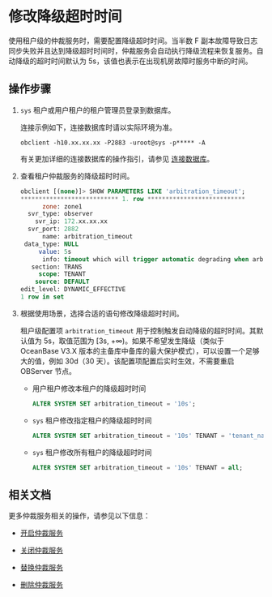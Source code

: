 # 修改降级超时时间

使用租户级的仲裁服务时，需要配置降级超时时间。当半数 F 副本故障导致日志同步失败并且达到降级超时时间时，仲裁服务会自动执行降级流程来恢复服务。自动降级的超时时间默认为 5s，该值也表示在出现机房故障时服务中断的时间。

## 操作步骤

1. `sys` 租户或用户租户的租户管理员登录到数据库。

   连接示例如下，连接数据库时请以实际环境为准。

   ```shell
   obclient -h10.xx.xx.xx -P2883 -uroot@sys -p***** -A
   ```

   有关更加详细的连接数据库的操作指引，请参见 [连接数据库](../../../3.develop/1.application-development-of-mysql-mode/1.database-connection-with-client-of-mysql-mode/1.connection-methods-overview-of-mysql-mode.md)。

2. 查看租户仲裁服务的降级超时时间。

   ```sql
   obclient [(none)]> SHOW PARAMETERS LIKE 'arbitration_timeout';
   *************************** 1. row ***************************
         zone: zone1
     svr_type: observer
       svr_ip: 172.xx.xx.xx
     svr_port: 2882
         name: arbitration_timeout
    data_type: NULL
        value: 5s
         info: timeout which will trigger automatic degrading when arbitration replica existsRange: [3s,+∞]
      section: TRANS
        scope: TENANT
       source: DEFAULT
   edit_level: DYNAMIC_EFFECTIVE
   1 row in set
   ```

3. 根据使用场景，选择合适的语句修改降级超时时间。

   租户级配置项 `arbitration_timeout` 用于控制触发自动降级的超时时间。其默认值为 5s，取值范围为 [3s, +∞)。如果不希望发生降级（类似于 OceanBase V3.X 版本的主备库中备库的最大保护模式），可以设置一个足够大的值，例如 30d（30 天）。该配置项配置后实时生效，不需要重启 OBServer 节点。

   * 用户租户修改本租户的降级超时时间

     ```sql
     ALTER SYSTEM SET arbitration_timeout = '10s';
     ```

   * `sys` 租户修改指定租户的降级超时时间

     ```sql
     ALTER SYSTEM SET arbitration_timeout = '10s' TENANT = 'tenant_name';
     ```

   * `sys` 租户修改所有租户的降级超时时间

     ```sql
     ALTER SYSTEM SET arbitration_timeout = '10s' TENANT = all;
     ```

## 相关文档

更多仲裁服务相关的操作，请参见以下信息：

* [开启仲裁服务](1.enable-the-arbitration-service.md)

* [关闭仲裁服务](2.disable-the-arbitration-service.md)

* [替换仲裁服务](4.replace-the-arbitration-service.md)

* [删除仲裁服务](5.remove-the-arbitration-service.md)
